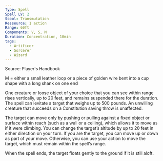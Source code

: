 ```yaml
---
Type: Spell
Spell LV: 2
Scool: Transmutation
Ressource: 1 action
Range: 60ft
Components: V, S, M
Duration: Concentration, 10min
tags:
  - Artificer
  - Sorcerer
  - Wizard
---
```

Source: Player's Handbook

M = either a small leather loop or a piece of golden wire bent into a cup shape with a long shank on one end

One creature or loose object of your choice that you can see within range rises vertically, up to 20 feet, and remains suspended there for the duration. The spell can levitate a target that weighs up to 500 pounds. An unwilling creature that succeeds on a Constitution saving throw is unaffected.

The target can move only by pushing or pulling against a fixed object or surface within reach (such as a wall or a ceiling), which allows it to move as if it were climbing. You can change the target’s altitude by up to 20 feet in either direction on your turn. If you are the target, you can move up or down as part of your move. Otherwise, you can use your action to move the target, which must remain within the spell’s range.

When the spell ends, the target floats gently to the ground if it is still aloft.